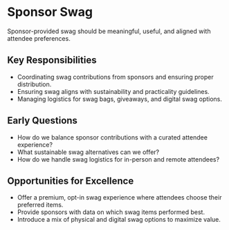 # Sponsor Swag

Sponsor-provided swag should be meaningful, useful, and aligned with attendee preferences.

## Key Responsibilities
- Coordinating swag contributions from sponsors and ensuring proper distribution.
- Ensuring swag aligns with sustainability and practicality guidelines.
- Managing logistics for swag bags, giveaways, and digital swag options.

## Early Questions
- How do we balance sponsor contributions with a curated attendee experience?
- What sustainable swag alternatives can we offer?
- How do we handle swag logistics for in-person and remote attendees?

## Opportunities for Excellence
- Offer a premium, opt-in swag experience where attendees choose their preferred items.
- Provide sponsors with data on which swag items performed best.
- Introduce a mix of physical and digital swag options to maximize value.